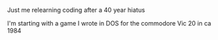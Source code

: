 Just me relearning coding after a 40 year hiatus

I'm starting with a game I wrote in DOS for the commodore Vic 20 in ca 1984

